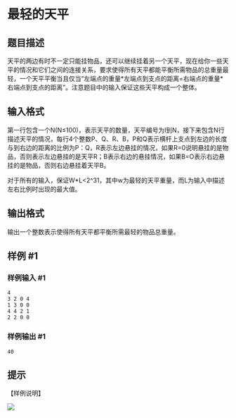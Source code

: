 # 最轻的天平

## 题目描述

天平的两边有时不一定只能挂物品，还可以继续挂着另一个天平，现在给你一些天平的情况和它们之间的连接关系，要求使得所有天平都能平衡所需物品的总重量最轻，一个天平平衡当且仅当“左端点的重量\*左端点到支点的距离=右端点的重量\*右端点到支点的距离”。注意题目中的输入保证这些天平构成一个整体。


## 输入格式

第一行包含一个N(N≤100)，表示天平的数量，天平编号为l到N，接下来包含N行描述天平的情况，每行4个整数P、Q、R、B，P和Q表示横杆上支点到左边的长度与到右边的距离的比例为P：Q，R表示左边悬挂的情况，如果R=0说明悬挂的是物品，否则表示左边悬挂的是天平R；B表示右边的悬挂情况，如果B=O表示右边悬挂的是物品，否则右边悬挂着天平B。

对于所有的输入，保证W\*L<2^31，其中w为最轻的天平重量，而L为输入中描述左右比例时出现的最大值。


## 输出格式

输出一个整数表示使得所有天平都平衡所需最轻的物品总重量。


## 样例 #1

### 样例输入 #1
```
4
3 2 0 4
1 3 0 0
4 4 2 1
2 2 0 0
```

### 样例输出 #1

```
40
```

## 提示

【样例说明】

![](https://cdn.luogu.com.cn/upload/pic/870.png)

